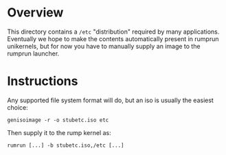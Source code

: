 Overview
========

This directory contains a `/etc` "distribution" required by many
applications.  Eventually we hope to make the contents automatically
present in rumprun unikernels, but for now you have to manually
supply an image to the rumprun launcher.


Instructions
============

Any supported file system format will do, but an iso is usually the
easiest choice:

```
genisoimage -r -o stubetc.iso etc
````

Then supply it to the rump kernel as:

```
rumrun [...] -b stubetc.iso,/etc [...]
```
